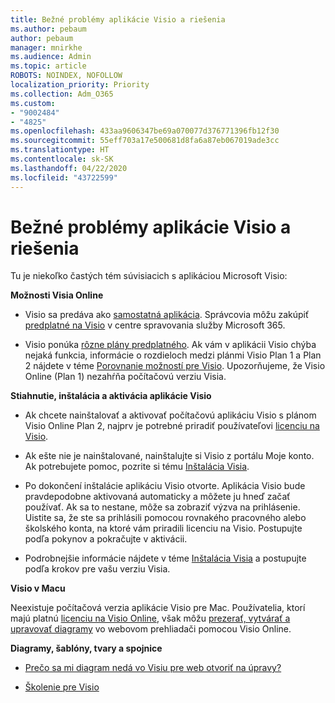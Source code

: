 ```yaml
---
title: Bežné problémy aplikácie Visio a riešenia
ms.author: pebaum
author: pebaum
manager: mnirkhe
ms.audience: Admin
ms.topic: article
ROBOTS: NOINDEX, NOFOLLOW
localization_priority: Priority
ms.collection: Adm_O365
ms.custom:
- "9002484"
- "4825"
ms.openlocfilehash: 433aa9606347be69a070077d376771396fb12f30
ms.sourcegitcommit: 55eff703a17e500681d8fa6a87eb067019ade3cc
ms.translationtype: HT
ms.contentlocale: sk-SK
ms.lasthandoff: 04/22/2020
ms.locfileid: "43722599"
---
```

# <a name="visio-common-issues-and-resolutions"></a>Bežné problémy aplikácie Visio a riešenia

Tu je niekoľko častých tém súvisiacich s aplikáciou Microsoft Visio:

**Možnosti Visia Online**

- Visio sa predáva ako [samostatná aplikácia](https://products.office.com/visio/flowchart-software). Správcovia môžu zakúpiť [predplatné na Visio](https://docs.microsoft.com/alchemyinsights/purchase-visio-subscription) v centre spravovania služby Microsoft 365.

- Visio ponúka [rôzne plány predplatného](https://products.office.com/visio/microsoft-visio-plans-and-pricing-compare-visio-options). Ak vám v aplikácii Visio chýba nejaká funkcia, informácie o rozdieloch medzi plánmi Visio Plan 1 a Plan 2 nájdete v téme [Porovnanie možností pre Visio](https://products.office.com/visio/microsoft-visio-plans-and-pricing-compare-visio-options).  Upozorňujeme, že Visio Online (Plan 1) nezahŕňa počítačovú verziu Visia.

**Stiahnutie, inštalácia a aktivácia aplikácie Visio**

- Ak chcete nainštalovať a aktivovať počítačovú aplikáciu Visio s plánom Visio Online Plan 2, najprv je potrebné priradiť používateľovi [licenciu na Visio](https://docs.microsoft.com/office365/admin/subscriptions-and-billing/assign-licenses-to-users).

- Ak ešte nie je nainštalované, nainštalujte si Visio z portálu Moje konto. Ak potrebujete pomoc, pozrite si tému [Inštalácia Visia](https://support.office.com/article/f98f21e3-aa02-4827-9167-ddab5b025710).

- Po dokončení inštalácie aplikáciu Visio otvorte. Aplikácia Visio bude pravdepodobne aktivovaná automaticky a môžete ju hneď začať používať. Ak sa to nestane, môže sa zobraziť výzva na prihlásenie. Uistite sa, že ste sa prihlásili pomocou rovnakého pracovného alebo školského konta, na ktoré vám priradili licenciu na Visio. Postupujte podľa pokynov a pokračujte v aktivácii.

- Podrobnejšie informácie nájdete v téme [Inštalácia Visia](https://support.office.com/article/f98f21e3-aa02-4827-9167-ddab5b025710) a postupujte podľa krokov pre vašu verziu Visia.

**Visio v Macu**

Neexistuje počítačová verzia aplikácie Visio pre Mac. Používatelia, ktorí majú platnú [licenciu na Visio Online](https://docs.microsoft.com/office365/admin/subscriptions-and-billing/assign-licenses-to-users), však môžu [prezerať, vytvárať a upravovať diagramy](https://support.office.com/article/06f04845-91b8-4e8f-881f-a43c970735fc) vo webovom prehliadači pomocou Visio Online.

**Diagramy, šablóny, tvary a spojnice**

- [Prečo sa mi diagram nedá vo Visiu pre web otvoriť na úpravy?](https://support.microsoft.com/office/ea4a23d3-21d3-4878-945e-cf1be4140357)

- [Školenie pre Visio](https://support.office.com/article/visio-training-e058bcfa-1d90-4653-afc6-e84d54cf94a6)
